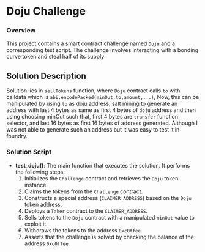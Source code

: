 # Doju Challenge

### Overview

This project contains a smart contract challenge named `Doju` and a corresponding test script. The challenge involves interacting with a bonding curve token and steal half of its supply

## Solution Description

Solution lies in `sellTokens` function, where `Doju` contract calls `to` with calldata which is `abi.encodePacked(minOut,to,amount,...)`, Now, this can be manipulated by using `to` as doju address, salt mining to generate an address with last 4 bytes as same as first 4 bytes of `doju` address and then using choosing minOut such that, first 4 bytes are `transfer` function selector, and last 16 bytes as first 16 bytes of address generated. Although I was not able to generate such an address but it was easy to test it in foundry.

### Solution Script

- **test_doju()**: The main function that executes the solution. It performs the following steps:
  1. Initializes the `Challenge` contract and retrieves the `Doju` token instance.
  2. Claims the tokens from the `Challenge` contract.
  3. Constructs a special address (`CLAIMER_ADDRESS`) based on the `Doju` token address.
  4. Deploys a `Taker` contract to the `CLAIMER_ADDRESS`.
  5. Sells tokens to the `Doju` contract with a manipulated `minOut` value to exploit it.
  6. Withdraws the tokens to the address `0xc0ffee`.
  7. Asserts that the challenge is solved by checking the balance of the address `0xc0ffee`.


